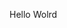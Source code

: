Hello Wolrd









































































































































































































































































































































































































































































































































































































































































































































































































































































































































































































